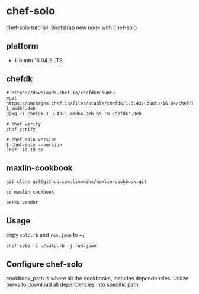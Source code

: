 # chef-solo
chef-solo tutorial. Bootstrap new node with chef-solo

## platform
* Ubuntu 16.04.2 LTS

## chefdk
```
# https://downloads.chef.io/chefdk#ubuntu 
wget https://packages.chef.io/files/stable/chefdk/1.3.43/ubuntu/16.04/chefdk_1.3.43-1_amd64.deb
dpkg -i chefdk_1.3.43-1_amd64.deb && rm chefdk*.deb

# chef verify
chef verify

# chef-solo version
$ chef-solo --version
Chef: 12.19.36

```

## maxlin-cookbook
```
git clone git@github.com:linweihs/maxlin-cookbook.git

cd maxlin-cookbook

berks vendor 

```

## Usage
copy ```solo.rb``` and ```run.json``` to ~/
```
chef-solo -c ./solo.rb -j run.json
```

## Configure chef-solo
cookbook_path is where all the cookbooks, includes dependencies.
Utilize berks to download all dependencies into specific path.
